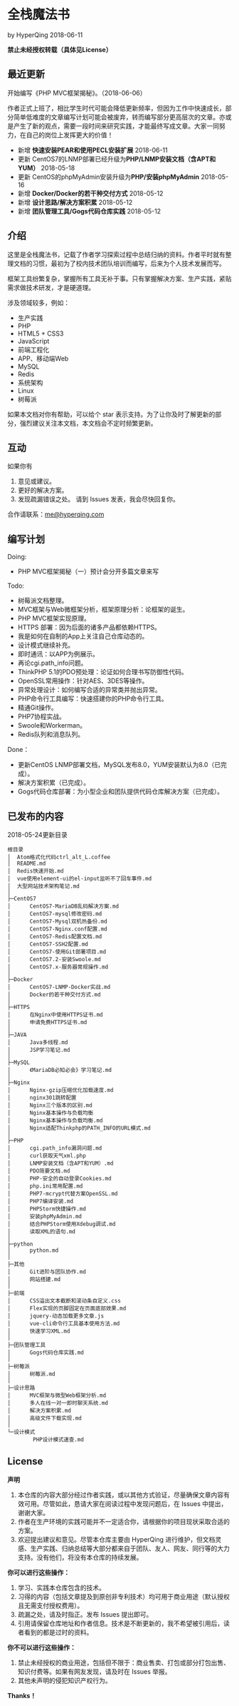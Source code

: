 # 全栈魔法书

by HyperQing 2018-06-11

**禁止未经授权转载（具体见License）**

## 最近更新

开始编写《PHP MVC框架揭秘》。（2018-06-06）

作者正式上班了，相比学生时代可能会降低更新频率，但因为工作中快速成长，部分简单低难度的文章编写计划可能会被废弃，转而编写部分更高层次的文章。亦或是产生了新的观点，需要一段时间来研究实践，才能最终写成文章。大家一同努力，在自己的岗位上发挥更大的价值！

- 新增 **快速安装PEAR和使用PECL安装扩展** 2018-06-11
- 更新 CentOS7的LNMP部署已经升级为**PHP/LNMP安装文档（含APT和YUM）** 2018-05-18
- 更新 CentOS的phpMyAdmin安装升级为**PHP/安装phpMyAdmin** 2018-05-16
- 新增 **Docker/Docker的若干种交付方式** 2018-05-12
- 新增 **设计思路/解决方案积累** 2018-05-12
- 新增 **团队管理工具/Gogs代码仓库实践** 2018-05-12

## 介绍

这里是全栈魔法书，记载了作者学习探索过程中总结归纳的资料。作者平时就有整理文档的习惯，最初为了校内技术团队培训而编写，后来为个人技术发展而写。

框架工具纷繁复杂，掌握所有工具无补于事。只有掌握解决方案、生产实践，紧贴需求做技术研发，才是硬道理。

涉及领域较多，例如：

- 生产实践
- PHP
- HTML5 + CSS3
- JavaScript
- 前端工程化
- APP、移动端Web
- MySQL
- Redis
- 系统架构
- Linux
- 树莓派

如果本文档对你有帮助，可以给个 star 表示支持。为了让你及时了解更新的部分，强烈建议关注本文档，本文档会不定时频繁更新。

## 互动

如果你有
1. 意见或建议。
2. 更好的解决方案。
3. 发现疏漏错误之处。
请到 Issues 发表，我会尽快回复你。

合作请联系：me@hyperqing.com

## 编写计划

Doing:
- PHP MVC框架揭秘（一）预计会分开多篇文章来写

Todo:
- 树莓派文档整理。
- MVC框架与Web微框架分析，框架原理分析：论框架的诞生。
- PHP MVC框架实现原理。
- HTTPS 部署：因为后面的诸多产品都依赖HTTPS。
- 我是如何在自制的App上关注自己仓库动态的。
- 设计模式继续补充。
- 即时通讯：以APP为例展示。
- 再论cgi.path_info问题。
- ThinkPHP 5.1的PDO预处理：论证如何合理书写防御性代码。
- OpenSSL常用操作：针对AES、3DES等操作。
- 异常处理设计：如何编写合适的异常类并抛出异常。
- PHP命令行工具编写：快速搭建你的PHP命令行工具。
- 精通Git操作。
- PHP7协程实战。
- Swoole和Workerman。
- Redis队列和消息队列。

Done：
- 更新CentOS LNMP部署文档，MySQL发布8.0，YUM安装默认为8.0（已完成）。
- 解决方案积累（已完成）。
- Gogs代码仓库部署：为小型企业和团队提供代码仓库解决方案（已完成）。

## 已发布的内容

2018-05-24更新目录
```
根目录
│  Atom格式化代码ctrl_alt_L.coffee
│  README.md
│  Redis快速开始.md
│  vue使用element-ui的el-input监听不了回车事件.md
│  大型网站技术架构笔记.md
│
├─CentOS7
│      CentOS7-MariaDB乱码解决方案.md
│      CentOS7-mysql修改密码.md
│      CentOS7-Mysql双机热备份.md
│      CentOS7-Nginx.conf配置.md
│      CentOS7-Redis配置文档.md
│      CentOS7-SSH2配置.md
│      CentOS7-使用Git部署项目.md
│      CentOS7.2-安装Swoole.md
│      CentOS7.x-服务器常规操作.md
│
├─Docker
│      CentOS7-LNMP-Docker实战.md
│      Docker的若干种交付方式.md
│
├─HTTPS
│      在Nginx中使用HTTPS证书.md
│      申请免费HTTPS证书.md
│
├─JAVA
│      Java多线程.md
│      JSP学习笔记.md
│
├─MySQL
│      《MariaDB必知必会》学习笔记.md
│
├─Nginx
│      Nginx-gzip压缩优化加载速度.md
│      nginx301跳转配置
│      Nginx三个版本的区别.md
│      Nginx基本操作与负载均衡
│      Nginx基本操作与负载均衡.md
│      Nginx适配Thinkphp的PATH_INFO的URL模式.md
│
├─PHP
│      cgi.path_info漏洞问题.md
│      curl获取天气xml.php
│      LNMP安装文档（含APT和YUM）.md
│      PDO简要文档.md
│      PHP-安全的自动登录Cookies.md
│      php.ini常用配置.md
│      PHP7-mcrypt代替方案OpenSSL.md
│      PHP7编译安装.md
│      PHPStorm快捷操作.md
│      安装phpMyAdmin.md
│      结合PHPStorm使用Xdebug调试.md
│      读取XML的语句.md
│
├─python
│      python.md
│
├─其他
│      Git进阶与团队协作.md
│      网站搭建.md
│
├─前端
│      CSS溢出文本截断和滚动条自定义.css
│      Flex实现的页脚固定在页面底部效果.md
│      jquery-动态加载更多文章.js
│      vue-cli命令行工具基本使用方法.md
│      快速学习XML.md
│
├─团队管理工具
│      Gogs代码仓库实践.md
│
├─树莓派
│      树莓派.md
│
├─设计思路
│      MVC框架与微型Web框架分析.md
│      多人在线一对一即时聊天系统.md
│      解决方案积累.md
│      高级文件下载实现.md
│
└─设计模式
        PHP设计模式速查.md
```

## License

**声明**
1. 本仓库的内容大部分经过作者实践，或以其他方式验证，尽量确保文章内容有效可用。尽管如此，恳请大家在阅读过程中发现问题后，在 Issues 中提出，谢谢大家。
2. 作者在生产环境的实践可能并不一定适合你，请根据你的项目现状采取合适的方案。
3. 欢迎提出建议和意见。尽管本仓库主要由 HyperQing 进行维护，但文档灵感、生产实践、归纳总结等大部分都来自于团队、友人、网友、同行等的大力支持。没有他们，将没有本仓库的持续发展。

**你可以进行这些操作：**
1. 学习、实践本仓库包含的技术。
2. 习得的内容（包括文章提及到原创非专利技术）均可用于商业用途（默认授权且无需支付授权费用）。
3. 疏漏之处，请及时指正。发布 Issues 提出即可。
4. 引用请保留仓库地址和作者信息。技术是不断更新的，我不希望被引用后，读者看到的都是过时的资料。

**你不可以进行这些操作：**
1. 禁止未经授权的商业用途，包括但不限于：商业售卖、打包或部分打包出售、知识付费等。如果有网友发现，请及时在 Issues 举报。
2. 其他未声明的侵犯知识产权行为。

**Thanks！**
